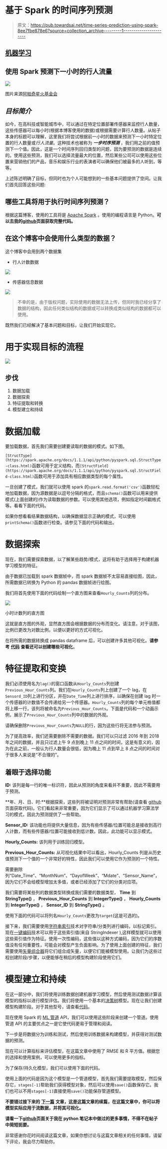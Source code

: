 # 基于 Spark 的时间序列预测

> 原文：<https://pub.towardsai.net/time-series-prediction-using-spark-8ee7fbe878e6?source=collection_archive---------1----------------------->

## [机器学习](https://towardsai.net/p/category/machine-learning)

## 使用 Spark 预测下一小时的行人流量

![](img/2d71224bb0382d66894222c53d9dd5aa.png)

图片来源[阿帕奇星火基金会](https://spark.apache.org/)

## ***目标简介***

如今，在高科技或智能城市中，可以通过在特定位置部署传感器来监控行人数量，这些传感器可以每小时(根据本博客使用的数据)或根据需要计算行人数量。从帖子本身的标题可以理解，这里我们将尝试根据前一小时的数据来预测下一小时特定位置的行人数量或*行人流量*。这种技术也被称为 ***一步时序预测*** ，我们用之前的值预测下一个值。因此，这是一个时间序列回归类型的问题，因为要预测的数据是连续的。使用这些预测，我们可以选择流量最大的位置，然后某些公司可以使用这些位置来营销他们的产品，音乐和娱乐行业的表演者可以确保他们被最多的人听到，等等。

上述陈述明确了目标，但同时也为个人可能想到的一些基本问题提供了空间。让我们首先回答这些问题:

## **哪些工具将用于执行时间序列预测？**

根据这篇博客，使用的工具将是 [Apache Spark](https://spark.apache.org/) 。使用的编程语言是 Python。**可以去我的**[**github**](https://github.com/akashgoyal2110/pedestrian-traffic-prediction/tree/main)**页面获取完整代码。**

## 在这个博客中会使用什么类型的数据？

这个博客中会用到两个数据集

*   行人计数数据

![](img/e26e1dcf7cc3eb36fca2675fd7620e14.png)

*   传感器信息数据

![](img/0e063ea31e4b2bbee63ff6c8fef33922.png)

> 不幸的是，由于版权问题，实际使用的数据无法上传，但同时我已经分享了数据的结构，因此任何类似结构的数据或可以转换成类似结构的数据都可以使用。

既然我们已经解决了基本问题和目标，让我们开始实现它。

# 用于实现目标的流程

![](img/bcc35942323aeab23291c2f3bf98387e.png)

## 步伐

1.  数据加载
2.  数据探索
3.  特征提取和转换
4.  模型建立和持续

# 数据加载

要加载数据，首先我们需要创建要读取的数据的模式。如下图。

`[StructType](https://spark.apache.org/docs/1.1.1/api/python/pyspark.sql.StructType-class.html)`函数可用于定义结构，而`[StructField](https://spark.apache.org/docs/1.1.1/api/python/pyspark.sql.StructField-class.html)`函数可用于添加具有相应数据类型的每个属性。

一旦创建了模式，我们就可以使用 spark 的`spark.read.format('csv')`函数轻松地加载数据，因为源数据是以逗号分隔的格式，而且`schema()`函数可以用来提供模式(上面创建的)作为读取数据的参数。可以使用其他选项，例如指定时间戳格式等。看看下面的代码。

如果你想看看结果数据结构，以确保数据显示正确的模式，可以使用`printSchema()`函数进行检查。请参见下面的代码和输出。

# 数据探索

现在，我们需要探索数据，以了解某些趋势/模式，这将有助于选择用于构建机器学习模型的特征。

由于数据已加载到 spark 数据帧中，而 spark 数据帧不太容易直接绘图，因此，所需数据已转换为 Python 的 pandas 数据帧进行绘图。

我们将首先使用下面的代码绘制一个直方图来查看`Hourly_Counts`列的分布。

![](img/64f35906c964bda35b7c1f19ed7bacff.png)

小时计数列的直方图

这就是直方图的外观，显然直方图会根据数据的分布而变化。请注意，对于该图，比例已更改为对数比例，以便以更好的方式可视化。

在将所需的数据转换成 pandas dataframe 后，可以创建许多其他可视化。**请参考** [**代码**](https://github.com/akashgoyal2110/pedestrian-traffic-preidiction) **查看还可以创建哪些可视化**。

# **特征提取和变换**

我们必须使用名为`lag()`的窗口函数从`Hourly_Counts`列创建`Previous_Hour_Counts`列。我们在`Hourly_Counts`列上创建了一个 lag，在`Sensord_ID`列上进行分区，并在`Date_Time`列上进行排序，以确保在创建 lag 时一个传感器的计数值不会传递给另一个传感器。`Hourly_Counts`列的每个单元格值都将上移一行，该列将被命名为`Previous_Hour_Counts`。下面是代码和一个动画示例，展示了`Previous_Hour_Counts`列中的数据的外观。

请确保删除`Previous_Hour_Counts`为`NULL`的行，因为这些行将无法参与预测。

为了提高效率，我们还需要删除不需要的数据。我们可以只过滤 2016 年到 2018 年之间的数据，并且只过滤上午 9 点到晚上 11 点之间的时间，这是有意义的，因为在此之前，一般认为行人数量会很低，因为晚上 11 点到早上 8 点之间的时间对于很多人来说是“不合理的”。

## 着眼于选择功能

**ID:** 该列是每一行的唯一标识符，因此从预测的角度来看并不重要，因此不需要用于预测。

**年、月、日、时:**根据探索，这些列将被证明对预测非常有帮助(请查看 [github](https://github.com/akashgoyal2110/pedestrian-traffic-prediction/tree/main) 页面获取代码)。它们看起来非常重要，因为它们显示了可以通过机器学习算法学习的模式，因此为预测提供了一些帮助。

**Sensor_ID:** 该功能也将提供大量信息，因为有些传感器/位置可能总是接收到高行人计数，而有些传感器/位置可能接收到低计数。因此，此功能可以显示模式。

**Hourly_Counts:** 该列用于训练回归模型。

**Previous_Hour_Counts:** 从可视化结果中可以看出，Hourly_Counts 列是从历史值预测下一个值的一个非常好的特性，因此我们可以使用它作为预测的一个特性。

需要删除列“Date_Time”、“MonthNum”、“DayofWeek”、“Mdate”、“Sensor_Name”，因为它们不会给模型增加太多值，或者已经添加了它们的分类对应项。

我们需要将某些列的数据类型转换成我们需要的数据类型， **Time** 到 **StringType()** ， **Previous_Hour_Counts** 到 **IntegerType()** ， **Hourly_Counts** 到 **IntegerType()** ， **Sensor_ID** 到 **StringType()** 。

使用下面的代码可以将列名`Hourly_Counts`更改为`target`(这是可选的)。

接下来，我们需要使用[字符串索引](https://spark.apache.org/docs/latest/ml-features.html#stringindexer)技术对字符串/分类列进行编码，以标记索引。现在[一键编码](https://spark.apache.org/docs/latest/ml-features.html#onehotencoder)技术可以用于这些索引值(来自 StringIndexer ),这样模型就可以使用这些索引值作为特征。使用一次性编码，这些值以这种方式编码，因为它们的序数值没有任何重要性，可能会对模型产生负面影响。为了使用上面创建的特征，我们需要使用[矢量组合器](https://spark.apache.org/docs/latest/ml-features.html#vectorassembler)将它们组合成矢量，以便它们能被模型使用。让我们为这些过程创建阶段/步骤，以便能够在稍后的模型构建阶段使用它们。

# 模型建立和持续

在这一部分中，我们将使用训练数据创建机器学习模型，然后使用测试数据计算该模型的指标以进行模型评估。我们将使用一个基本的[决策树](https://spark.apache.org/docs/1.5.2/ml-decision-tree.html)模型。现在让我们创建模型构建阶段。对于其他型号，请查看[代码](https://github.com/akashgoyal2110/pedestrian-traffic-preidiction)。

现在使用 Spark 的 [ML 管道](https://spark.apache.org/docs/latest/ml-pipeline.html) API，我们可以使用这些阶段来创建一个管道。使用管道 API 的主要优点之一是它使代码更易于管理和阅读。

下一步是将数据分为训练和测试，然后使用训练数据来构建模型，并获得对测试数据的预测。

现在可以计算指标来评估模型，在这篇文章中使用了 RMSE 和 R 平方值。根据您的选择和使用案例，可以使用更多的指标。

为了保存/持久化模型，我们可以使用下面的代码。

使用上面的代码是因为这个模型是一个管道模型，首先我们需要提取模型，然后保存它，`stages[-1]`帮助我们获得模型对象，然后可以使用`save()`函数保存它。我们也可以不用`stages[-1]`直接使用`save()`功能保存管道模型。

**不要错过接下来的** [**下一篇**](/predicting-and-visualizing-streaming-data-through-python-2670003bc809) **文章，这是这篇文章的续篇，在这篇文章中，你可以将模型实际应用于流数据，并将其可视化。**

**请看一下**[**github**](https://github.com/akashgoyal2110/pedestrian-traffic-prediction/tree/main)**页面关于我在 python 笔记本中做过的更多事情，不得不在帖子中简短扼要。**

非常感谢你花时间阅读这篇文章，如果你想讨论与这篇文章相关的任何事情，请留下评论，我会尽力帮助你。